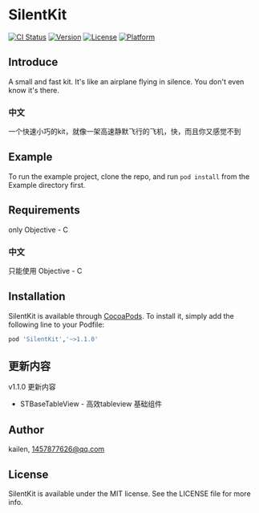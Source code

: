 # SilentKit

[![CI Status](https://img.shields.io/travis/1457877626@qq.com/SilentKit.svg?style=flat)](https://travis-ci.org/1457877626@qq.com/SilentKit)
[![Version](https://img.shields.io/cocoapods/v/SilentKit.svg?style=flat)](https://cocoapods.org/pods/SilentKit)
[![License](https://img.shields.io/cocoapods/l/SilentKit.svg?style=flat)](https://cocoapods.org/pods/SilentKit)
[![Platform](https://img.shields.io/cocoapods/p/SilentKit.svg?style=flat)](https://cocoapods.org/pods/SilentKit)

## Introduce
A small and fast kit. It's like an airplane flying in silence. You don't even know it's there.
### 中文
一个快速小巧的kit，就像一架高速静默飞行的飞机，快，而且你又感觉不到

## Example

To run the example project, clone the repo, and run `pod install` from the Example directory first.

## Requirements
only Objective - C
### 中文
只能使用 Objective - C
## Installation

SilentKit is available through [CocoaPods](https://cocoapods.org). To install
it, simply add the following line to your Podfile:

```ruby
pod 'SilentKit','~>1.1.0'
```

## 更新内容
v1.1.0 更新内容

* STBaseTableView - 高效tableview 基础组件

## Author

kailen, 1457877626@qq.com

## License

SilentKit is available under the MIT license. See the LICENSE file for more info.
